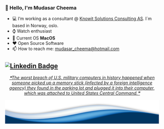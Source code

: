 ### :wave: Hello, I'm Mudasar Cheema
- :computer: I’m working as a consultant @ [Knowit Solutions Consulting AS](https://www.knowit.no/). I´m based in Norway, oslo.
- :watch: Watch enthusiast
- :apple: Current OS **MacOS**
- :heart: Open Source Software
- 📫 How to reach me: mudasar_cheema@hotmail.com

[![Linkedin Badge](https://img.shields.io/badge/-LinkedIn-blue?style=flat-square&logo=Linkedin&logoColor=white&link=https://www.linkedin.com/in/mudasar-ahmad/)](https://www.linkedin.com/in/mudasar-ahmad/)
---


 <p align="center">
<a href='https://github.com/marketplace/actions/quote-readme'>
<!--STARTS_HERE_QUOTE_README-->
<i>❝The worst breach of U.S. military computers in history happened when someone picked up a memory stick (infected by a foreign intelligence agency) they found in the parking lot and plugged it into their computer, which was attached to United States Central Command.❞</i>
<!--ENDS_HERE_QUOTE_README-->
</a>
 </p>

 <img src="https://raw.githubusercontent.com/mudasar187/mudasar187/master/wave.png">
